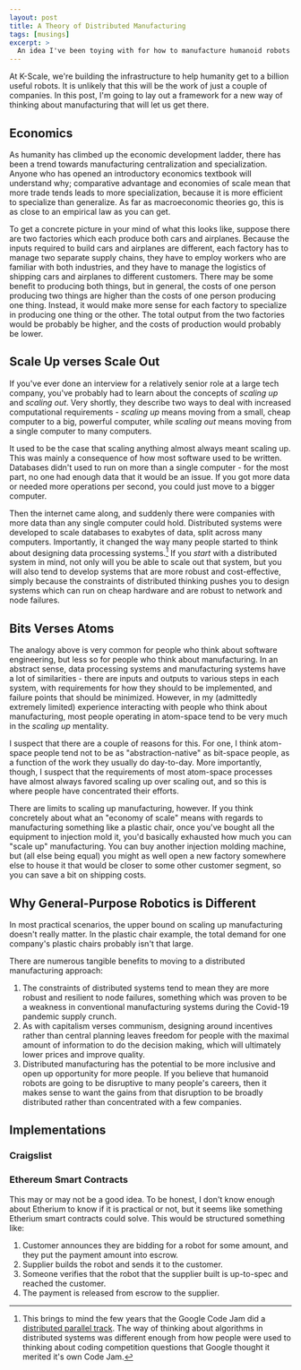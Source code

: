 ```yaml
---
layout: post
title: A Theory of Distributed Manufacturing
tags: [musings]
excerpt: >
  An idea I've been toying with for how to manufacture humanoid robots at scale.
---
```


At K-Scale, we're building the infrastructure to help humanity get to a billion useful robots. It is unlikely that this will be the work of just a couple of companies. In this post, I'm going to lay out a framework for a new way of thinking about manufacturing that will let us get there.

## Economics

As humanity has climbed up the economic development ladder, there has been a trend towards manufacturing centralization and specialization. Anyone who has opened an introductory economics textbook will understand why; comparative advantage and economies of scale mean that more trade tends leads to more specialization, because it is more efficient to specialize than generalize. As far as macroeconomic theories go, this is as close to an empirical law as you can get.

To get a concrete picture in your mind of what this looks like, suppose there are two factories which each produce both cars and airplanes. Because the inputs required to build cars and airplanes are different, each factory has to manage two separate supply chains, they have to employ workers who are familiar with both industries, and they have to manage the logistics of shipping cars and airplanes to different customers. There may be some benefit to producing both things, but in general, the costs of one person producing two things are higher than the costs of one person producing one thing. Instead, it would make more sense for each factory to specialize in producing one thing or the other. The total output from the two factories would be probably be higher, and the costs of production would probably be lower.

## Scale Up verses Scale Out

If you've ever done an interview for a relatively senior role at a large tech company, you've probably had to learn about the concepts of _scaling up_ and _scaling out_. Very shortly, they describe two ways to deal with increased computational requirements - _scaling up_ means moving from a small, cheap computer to a big, powerful computer, while _scaling out_ means moving from a single computer to many computers.

It used to be the case that scaling anything almost always meant scaling up. This was mainly a consequence of how most software used to be written. Databases didn't used to run on more than a single computer - for the most part, no one had enough data that it would be an issue. If you got more data or needed more operations per second, you could just move to a bigger computer.

Then the internet came along, and suddenly there were companies with more data than any single computer could hold. Distributed systems were developed to scale databases to exabytes of data, split across many computers. Importantly, it changed the way many people started to think about designing data processing systems.[^1] If you _start_ with a distributed system in mind, not only will you be able to scale out that system, but you will also tend to develop systems that are more robust and cost-effective, simply because the constraints of distributed thinking pushes you to design systems which can run on cheap hardware and are robust to network and node failures.

## Bits Verses Atoms

The analogy above is very common for people who think about software engineering, but less so for people who think about manufacturing. In an abstract sense, data processing systems and manufacturing systems have a lot of similarities - there are inputs and outputs to various steps in each system, with requirements for how they should to be implemented, and failure points that should be minimized. However, in my (admittedly extremely limited) experience interacting with people who think about manufacturing, most people operating in atom-space tend to be very much in the _scaling up_ mentality.

I suspect that there are a couple of reasons for this. For one, I think atom-space people tend not to be as "abstraction-native" as bit-space people, as a function of the work they usually do day-to-day. More importantly, though, I suspect that the requirements of most atom-space processes have almost always favored scaling up over scaling out, and so this is where people have concentrated their efforts.

There are limits to scaling up manufacturing, however. If you think concretely about what an "economy of scale" means with regards to manufacturing something like a plastic chair, once you've bought all the equipment to injection mold it, you'd basically exhausted how much you can "scale up" manufacturing. You can buy another injection molding machine, but (all else being equal) you might as well open a new factory somewhere else to house it that would be closer to some other customer segment, so you can save a bit on shipping costs.

## Why General-Purpose Robotics is Different

In most practical scenarios, the upper bound on scaling up manufacturing doesn't really matter. In the plastic chair example, the total demand for one company's plastic chairs probably isn't that large.

There are numerous tangible benefits to moving to a distributed manufacturing approach:

1. The constraints of distributed systems tend to mean they are more robust and resilient to node failures, something which was proven to be a weakness in conventional manufacturing systems during the Covid-19 pandemic supply crunch.
2. As with capitalism verses communism, designing around incentives rather than central planning leaves freedom for people with the maximal amount of information to do the decision making, which will ultimately lower prices and improve quality.
3. Distributed manufacturing has the potential to be more inclusive and open up opportunity for more people. If you believe that humanoid robots are going to be disruptive to many people's careers, then it makes sense to want the gains from that disruption to be broadly distributed rather than concentrated with a few companies.

## Implementations

### Craigslist

### Ethereum Smart Contracts

This may or may not be a good idea. To be honest, I don't know enough about Etherium to know if it is practical or not, but it seems like something Etherium smart contracts could solve. This would be structured something like:

1. Customer announces they are bidding for a robot for some amount, and they put the payment amount into escrow.
2. Supplier builds the robot and sends it to the customer.
3. Someone verifies that the robot that the supplier built is up-to-spec and reached the customer.
4. The payment is released from escrow to the supplier.

[^1]: This brings to mind the few years that the Google Code Jam did a [distributed parallel track](https://en.wikipedia.org/wiki/Google_Code_Jam). The way of thinking about algorithms in distributed systems was different enough from how people were used to thinking about coding competition questions that Google thought it merited it's own Code Jam.
